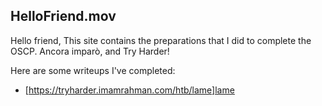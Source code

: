 ## HelloFriend.mov
Hello friend, This site contains the preparations that I did to complete the OSCP. Ancora imparò, and Try Harder!

Here are some writeups I've completed:
- [https://tryharder.imamrahman.com/htb/lame]lame 

